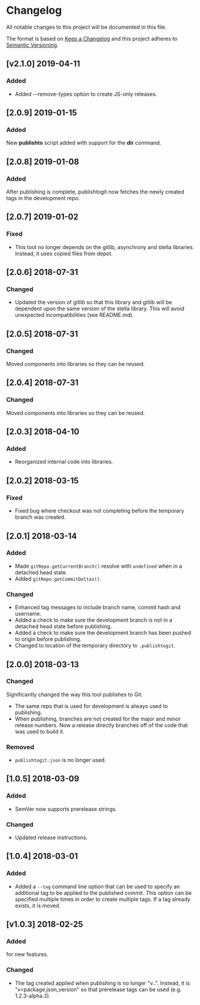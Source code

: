 # Changelog
All notable changes to this project will be documented in this file.

The format is based on [Keep a Changelog](http://keepachangelog.com/en/1.0.0/)
and this project adheres to [Semantic Versioning](http://semver.org/spec/v2.0.0.html).


## [v2.1.0] 2019-04-11
### Added
- Added --remove-types option to create JS-only releases.


## [2.0.9] 2019-01-15
### Added
New **publishto** script added with support for the **dir** command.


## [2.0.8] 2019-01-08
### Added
After publishing is complete, publishtogit now fetches the newly created tags in the development repo.


## [2.0.7] 2019-01-02
### Fixed
- This tool no longer depends on the gitlib, asynchrony and stella libraries. 
Instead, it uses copied files from depot.


## [2.0.6] 2018-07-31
### Changed
- Updated the version of gitlib so that this library and gitlib will be dependent
  upon the same version of the stella library.  This will avoid unexpected
  incompatibilities (see README.md).


## [2.0.5] 2018-07-31
### Changed
Moved components into libraries so they can be reused.


## [2.0.4] 2018-07-31
### Changed
Moved components into libraries so they can be reused.


## [2.0.3] 2018-04-10
### Added
- Reorganized internal code into libraries.


## [2.0.2] 2018-03-15
### Fixed
- Fixed bug where checkout was not completing before the temporary branch was
created.


## [2.0.1] 2018-03-14
### Added
- Made `gitRepo.getCurrentBranch()` resolve with `undefined` when in a detached
  head state.
- Added `gitRepo.getCommitDeltas()`.
### Changed
- Enhanced tag messages to include branch name, commit hash and username.
- Added a check to make sure the development branch is not in a detached head
  state before publishing.
- Added a check to make sure the development branch has been pushed to origin
  before publishing.
- Changed to location of the temporary directory to `.publishtogit`.  


## [2.0.0] 2018-03-13
### Changed
Significantly changed the way this tool publishes to Git.
  - The same repo that is used for development is always used to publishing.
  - When publishing, branches are not created for the major and minor release
    numbers.  Now a release directly branches off of the code that was used to
    build it.
### Removed
- `publishtogit.json` is no longer used.


## [1.0.5] 2018-03-09
### Added
- SemVer now supports prerelease strings.
### Changed
- Updated release instructions.


## [1.0.4] 2018-03-01
### Added
- Added a `--tag` command line option that can be used to specify an additional tag
to be applied to the published commit.  This option can be specified multiple
times in order to create multiple tags.  If a tag already exists, it is moved.


## [v1.0.3] 2018-02-25
### Added
for new features.
### Changed
- The tag created applied when publishing is no longer
"v<major>.<minor>.<patch>".  Instead, it is "v<package.json_version" so that
prerelease tags can be used (e.g. 1.2.3-alpha.3).
